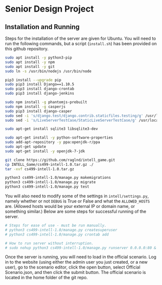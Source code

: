 # Senior Design Project

## Installation and Running
Steps for the installation of the server are given for Ubuntu. You will need to run the following commands, but a script (`install.sh`) has been provided on this github repository.

```bash
sudo apt install -y python3-pip
sudo apt install -y npm
sudo apt install -y git
sudo ln -s /usr/bin/nodejs /usr/bin/node

pip3 install --upgrade pip
sudo pip3 install Django==1.10.5
sudo pip3 install django-crontab
sudo pip3 install django-jenkins

sudo npm install -g phantomjs-prebuilt 
sudo npm install -g casperjs 
sudo pip3 install django-casper
sudo sed -i 's/django.test/django.contrib.staticfiles.testing/g' /usr/local/lib/python3.5/dist-packages/casper/tests.py
sudo sed -i 's/LiveServerTestCase/StaticLiveServerTestCase/g' /usr/local/lib/python3.5/dist-packages/casper/tests.py

sudo apt-get install sqlite3 libsqlite3-dev

sudo apt-get install -y python-software-properties
sudo add-apt-repository -y ppa:openjdk-r/ppa
sudo apt-get update
sudo apt-get install -y openjdk-7-jdk

git clone https://github.com/raglnd/intell_game.git
cp INTELL_Game/cs499-intell-1.0.tar.gz ./
tar -xvf cs499-intell-1.0.tar.gz

python3 cs499-intell-1.0/manage.py makemigrations
python3 cs499-intell-1.0/manage.py migrate
python3 cs499-intell-1.0/manage.py test
```

You will also need to modify some of the settings in `intell/settings.py`, namely whether or not `DEBUG` is True or False and what the `ALLOWED_HOSTS` are. (Allowed hosts would be your external IP or domain name, or something similar.)
Below are some steps for successful running of the server.

```bash
# Steps for ease of use - must be run manually.
# python3 cs499-intell-1.0/manage.py createsuperuser
# python3 cs499-intell-1.0/manage.py crontab add

# How to run server without interruption.
# sudo nohup python3 cs499-intell-1.0/manage.py runserver 0.0.0.0:80 &
```
Once the server is running, you will need to load in the official scenario. Log in to the website (using either the admin user you just created, or a new user), go to the scenario editor, click the open button, select Official Scenario.json, and then click the submit button. The official scenario is located in the home folder of the git repo.